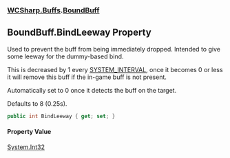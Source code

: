 ### [WCSharp.Buffs](WCSharp.Buffs.md 'WCSharp.Buffs').[BoundBuff](WCSharp.Buffs.BoundBuff.md 'WCSharp.Buffs.BoundBuff')

## BoundBuff.BindLeeway Property

Used to prevent the buff from being immediately dropped. Intended to give some leeway for the dummy-based bind.  
  
This is decreased by 1 every [SYSTEM_INTERVAL](../WCSharp.Events/WCSharp.Events.PeriodicEvents.SYSTEM_INTERVAL.md 'WCSharp.Events.PeriodicEvents.SYSTEM_INTERVAL'), once it becomes 0 or less it will remove this buff if the in-game buff is not present.  
  
Automatically set to 0 once it detects the buff on the target.  
  
Defaults to 8 (0.25s).

```csharp
public int BindLeeway { get; set; }
```

#### Property Value
[System.Int32](https://docs.microsoft.com/en-us/dotnet/api/System.Int32 'System.Int32')
